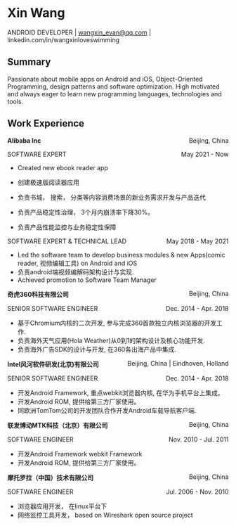 # Xin Wang
ANDROID DEVELOPER | wangxin_evan@qq.com | linkedin.com/in/wangxinloveswimming

## Summary
Passionate about mobile apps on Android and iOS, Object-Oriented Programming, design patterns and software optimization. High
motivated and always eager to learn new programming languages, technologies and tools.

## Work Experience
<p style="text-align:left;"><strong>Alibaba Inc</strong><span style="float:right;">Beijing, China</span></p>
<p style="text-align:left;">SOFTWARE EXPERT<span style="float:right;">May 2021 - Now</span></p>

* Created new ebook reader app

* 创建极速版阅读器应用
* 负责书城， 搜索， 分类等内容消费场景的新业务需求开发与产品迭代
* 负责产品稳定性治理， 3个月内崩溃率下降30%。
* 负责产品性能监控与业务稳定性保障

<p style="text-align:left;">SOFTWARE EXPERT & TECHNICAL LEAD<span style="float:right;">May 2018 - May 2021</span></p>

* Led the software team to develop business modules & new Apps(comic reader, 视频编辑工具) on Android and iOS
* 负责android端视频编解码架构设计与实现.
* Achieved promotion to Software Team Manager


<p style="text-align:left;"><strong>奇虎360科技有限公司</strong><span style="float:right;">Beijing, China</span></p>
<p style="text-align:left;">SENIOR SOFTWARE ENGINEER<span style="float:right;">Dec. 2014 - Apr. 2018</span></p>

* 基于Chromium内核的二次开发, 参与完成360首款独立内核浏览器的开发工作.
* 负责海外天气应用(Hola Weather)从0到1的架构设计及核心功能开发.
* 负责海外广告SDK的设计与开发, 在360各出海产品中集成.

<p style="text-align:left;"><strong>Intel风河软件研发(北京)有限公司</strong><span style="float:right;">Beijing, China | Eindhoven, Holland</span></p>
<p style="text-align:left;">SENIOR SOFTWARE ENGINEER<span style="float:right;">Dec. 2014 - Apr. 2018</span></p>

* 开发Android Framework, 重点webkit浏览器内核, 在华为手机平台上集成。
* 开发Android ROM, 提供给第三方厂家使用。
* 同欧洲TomTom公司的开发团队合作开发Android车载导航客户端.


<p style="text-align:left;"><strong>联发博动MTK科技（北京）有限公司</strong><span style="float:right;">Beijing, China</span></p>
<p style="text-align:left;">SOFTWARE ENGINEER<span style="float:right;">Nov. 2010 - Jul. 2011</span></p>

* 开发Android Framework webkit Framework
* 开发Android ROM, 提供给第三方厂家使用。

<p style="text-align:left;"><strong>摩托罗拉（中国）技术有限公司</strong><span style="float:right;">Beijing, China</span></p>
<p style="text-align:left;">SOFTWARE ENGINEER<span style="float:right;">Jul. 2006 - Nov. 2010</span></p>

* 浏览器应用开发， 在linux平台下
* 网络监控工具开发， based on Wireshark open source project
